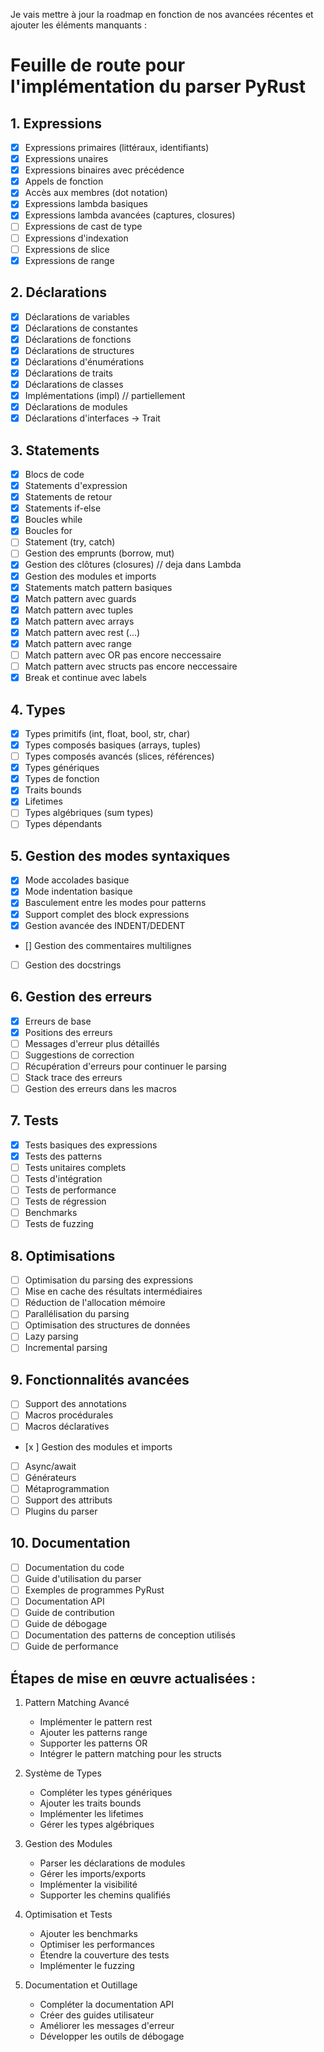 Je vais mettre à jour la roadmap en fonction de nos avancées récentes et ajouter les éléments manquants :

# Feuille de route pour l'implémentation du parser PyRust

## 1. Expressions
- [x] Expressions primaires (littéraux, identifiants)
- [x] Expressions unaires
- [x] Expressions binaires avec précédence
- [x] Appels de fonction
- [x] Accès aux membres (dot notation)
- [x] Expressions lambda basiques
- [x] Expressions lambda avancées (captures, closures)
- [ ] Expressions de cast de type
- [ ] Expressions d'indexation
- [ ] Expressions de slice
- [x] Expressions de range

## 2. Déclarations
- [x] Déclarations de variables
- [x] Déclarations de constantes
- [x] Déclarations de fonctions
- [x] Déclarations de structures
- [x] Déclarations d'énumérations
- [x] Déclarations de traits
- [x] Déclarations de classes
- [x] Implémentations (impl)  // partiellement 
- [x] Déclarations de modules
- [x] Déclarations d'interfaces -> Trait

## 3. Statements
- [x] Blocs de code
- [x] Statements d'expression
- [x] Statements de retour
- [x] Statements if-else
- [x] Boucles while
- [x] Boucles for
- [ ] Statement (try, catch)
- [ ] Gestion des emprunts (borrow, mut)
- [x] Gestion des clôtures (closures) // deja dans Lambda
- [x] Gestion des modules et imports
- [x] Statements match pattern basiques
- [x] Match pattern avec guards
- [x] Match pattern avec tuples
- [x] Match pattern avec arrays
- [x] Match pattern avec rest (...)
- [x] Match pattern avec range
- [ ] Match pattern avec OR                       pas encore neccessaire 
- [ ] Match pattern avec structs                  pas encore neccessaire
- [x] Break et continue avec labels

## 4. Types
- [x] Types primitifs (int, float, bool, str, char)
- [x] Types composés basiques (arrays, tuples)
- [ ] Types composés avancés (slices, références)
- [x] Types génériques
- [x] Types de fonction
- [x] Traits bounds
- [x] Lifetimes
- [ ] Types algébriques (sum types)
- [ ] Types dépendants

## 5. Gestion des modes syntaxiques
- [x] Mode accolades basique
- [x] Mode indentation basique
- [x] Basculement entre les modes pour patterns
- [x] Support complet des block expressions
- [x] Gestion avancée des INDENT/DEDENT
- [] Gestion des commentaires multilignes
- [ ] Gestion des docstrings

## 6. Gestion des erreurs
- [x] Erreurs de base
- [x] Positions des erreurs
- [ ] Messages d'erreur plus détaillés
- [ ] Suggestions de correction
- [ ] Récupération d'erreurs pour continuer le parsing
- [ ] Stack trace des erreurs
- [ ] Gestion des erreurs dans les macros

## 7. Tests
- [x] Tests basiques des expressions
- [x] Tests des patterns
- [ ] Tests unitaires complets
- [ ] Tests d'intégration
- [ ] Tests de performance
- [ ] Tests de régression
- [ ] Benchmarks
- [ ] Tests de fuzzing

## 8. Optimisations
- [ ] Optimisation du parsing des expressions
- [ ] Mise en cache des résultats intermédiaires
- [ ] Réduction de l'allocation mémoire
- [ ] Parallélisation du parsing
- [ ] Optimisation des structures de données
- [ ] Lazy parsing
- [ ] Incremental parsing

## 9. Fonctionnalités avancées
- [ ] Support des annotations
- [ ] Macros procédurales
- [ ] Macros déclaratives
- [x ] Gestion des modules et imports
- [ ] Async/await
- [ ] Générateurs
- [ ] Métaprogrammation
- [ ] Support des attributs
- [ ] Plugins du parser

## 10. Documentation
- [ ] Documentation du code
- [ ] Guide d'utilisation du parser
- [ ] Exemples de programmes PyRust
- [ ] Documentation API
- [ ] Guide de contribution
- [ ] Guide de débogage
- [ ] Documentation des patterns de conception utilisés
- [ ] Guide de performance

## Étapes de mise en œuvre actualisées :

1. Pattern Matching Avancé
   - Implémenter le pattern rest
   - Ajouter les patterns range
   - Supporter les patterns OR
   - Intégrer le pattern matching pour les structs

2. Système de Types
   - Compléter les types génériques
   - Ajouter les traits bounds
   - Implémenter les lifetimes
   - Gérer les types algébriques

3. Gestion des Modules
   - Parser les déclarations de modules
   - Gérer les imports/exports
   - Implémenter la visibilité
   - Supporter les chemins qualifiés

4. Optimisation et Tests
   - Ajouter les benchmarks
   - Optimiser les performances
   - Étendre la couverture des tests
   - Implémenter le fuzzing

5. Documentation et Outillage
   - Compléter la documentation API
   - Créer des guides utilisateur
   - Améliorer les messages d'erreur
   - Développer les outils de débogage
